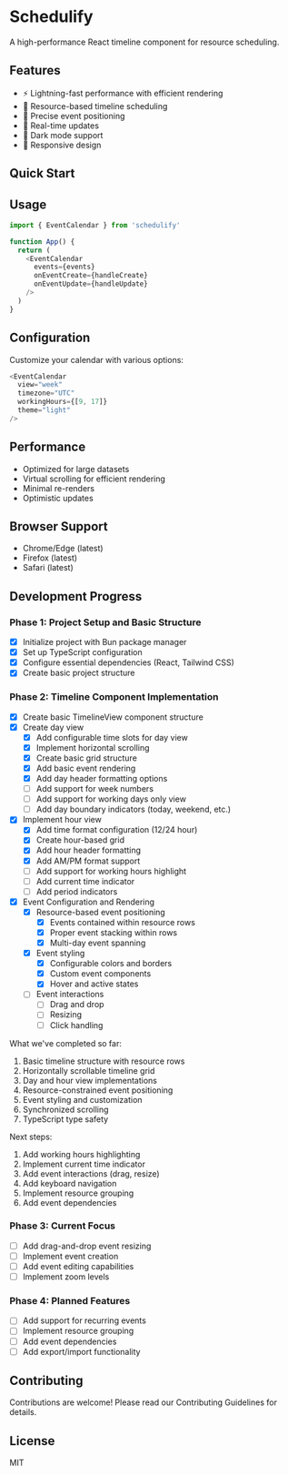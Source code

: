 # Schedulify

A high-performance React timeline component for resource scheduling.

## Features
- ⚡️ Lightning-fast performance with efficient rendering
- 📅 Resource-based timeline scheduling
- 🎯 Precise event positioning
- 🔄 Real-time updates
- 🌙 Dark mode support
- 📱 Responsive design

## Quick Start  

## Usage
```typescript
import { EventCalendar } from 'schedulify'

function App() {
  return (
    <EventCalendar
      events={events}
      onEventCreate={handleCreate}
      onEventUpdate={handleUpdate}
    />
  )
}
```

## Configuration
Customize your calendar with various options:
```typescript
<EventCalendar
  view="week"
  timezone="UTC"
  workingHours={[9, 17]}
  theme="light"
/>
```

## Performance
- Optimized for large datasets
- Virtual scrolling for efficient rendering
- Minimal re-renders
- Optimistic updates

## Browser Support
- Chrome/Edge (latest)
- Firefox (latest)
- Safari (latest)

## Development Progress

### Phase 1: Project Setup and Basic Structure
- [x] Initialize project with Bun package manager
- [x] Set up TypeScript configuration
- [x] Configure essential dependencies (React, Tailwind CSS)
- [x] Create basic project structure

### Phase 2: Timeline Component Implementation
- [x] Create basic TimelineView component structure
- [x] Create day view
  - [x] Add configurable time slots for day view
  - [x] Implement horizontal scrolling
  - [x] Create basic grid structure
  - [x] Add basic event rendering
  - [x] Add day header formatting options
  - [ ] Add support for week numbers
  - [ ] Add support for working days only view
  - [ ] Add day boundary indicators (today, weekend, etc.)
- [x] Implement hour view
  - [x] Add time format configuration (12/24 hour)
  - [x] Create hour-based grid
  - [x] Add hour header formatting
  - [x] Add AM/PM format support
  - [ ] Add support for working hours highlight
  - [ ] Add current time indicator
  - [ ] Add period indicators
- [x] Event Configuration and Rendering
  - [x] Resource-based event positioning
    - [x] Events contained within resource rows
    - [x] Proper event stacking within rows
    - [x] Multi-day event spanning
  - [x] Event styling
    - [x] Configurable colors and borders
    - [x] Custom event components
    - [x] Hover and active states
  - [ ] Event interactions
    - [ ] Drag and drop
    - [ ] Resizing
    - [ ] Click handling

What we've completed so far:
1. Basic timeline structure with resource rows
2. Horizontally scrollable timeline grid
3. Day and hour view implementations
4. Resource-constrained event positioning
5. Event styling and customization
6. Synchronized scrolling
7. TypeScript type safety

Next steps:
1. Add working hours highlighting
2. Implement current time indicator
3. Add event interactions (drag, resize)
4. Add keyboard navigation
5. Implement resource grouping
6. Add event dependencies

### Phase 3: Current Focus
- [ ] Add drag-and-drop event resizing
- [ ] Implement event creation
- [ ] Add event editing capabilities
- [ ] Implement zoom levels

### Phase 4: Planned Features
- [ ] Add support for recurring events
- [ ] Implement resource grouping
- [ ] Add event dependencies
- [ ] Add export/import functionality

## Contributing
Contributions are welcome! Please read our Contributing Guidelines for details.

## License
MIT
